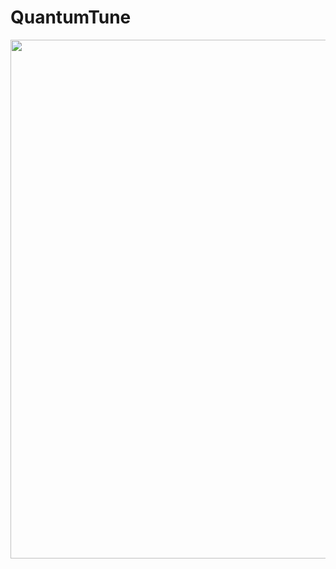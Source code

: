 # QuantumTune

<p align="center">
  <a href="https://github.com/user-attachments/assets/75596220-34af-429a-a117-e0b84fcf1167">
    <img src="https://github.com/user-attachments/assets/75596220-34af-429a-a117-e0b84fcf1167" width="830"/>
  </a>
</p>

